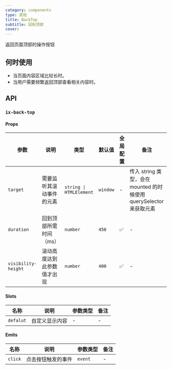 ```yaml
---
category: components
type: 其他
title: BackTop
subtitle: 回到顶部
cover: 
---
```


返回页面顶部的操作按钮

## 何时使用

- 当页面内容区域比较长时。
- 当用户需要频繁返回顶部查看相关内容时。

## API

### `ix-back-top`

#### Props

| 参数 | 说明 | 类型 | 默认值 | 全局配置 | 备注 |
| -- | -- | -- | --  | -- | -- |
| `target` | 需要监听其滚动事件的元素 | `string \| HTMLElement` | `window` | - | 传入 string 类型，会在 mounted 的时候使用 querySelector 来获取元素 |
| `duration` | 回到顶部所需时间（ms） | `number` | `450` |  ✅  | - |
| `visibility-height` | 滚动高度达到此参数值才出现 | `number` | `400`  |  ✅  | - |

#### Slots

| 名称 | 说明 | 参数类型 | 备注 |
|  -- | -- | -- | -- |
|  `defalut` | 自定义显示内容 | - | - |

#### Emits

| 名称 | 说明 | 参数类型 | 备注 |
| -- | -- | -- | -- |
| `click` | 点击按钮触发的事件 | `event` | - |
